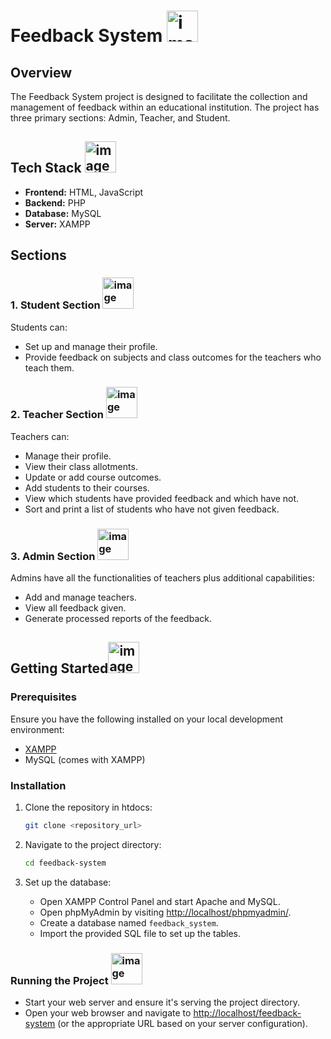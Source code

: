 # Feedback System   <img src="https://github.com/hereisSwapnil/FeedbackSystem/assets/112846526/a015a6e5-290d-4e11-a28c-3f9b0d59d818" alt="image" width="50"/>



## Overview

The Feedback System project is designed to facilitate the collection and management of feedback within an educational institution. The project has three primary sections: Admin, Teacher, and Student.

## Tech Stack  <img src="https://github.com/hereisSwapnil/FeedbackSystem/assets/112846526/e7da1ab5-4360-46a0-bf45-74aaa349de1a" alt="image" width="50"/>


- **Frontend:** HTML, JavaScript
- **Backend:** PHP
- **Database:** MySQL
- **Server:** XAMPP

## Sections

### 1. Student Section  <img src="https://github.com/hereisSwapnil/FeedbackSystem/assets/112846526/ba465c73-bd69-4294-b784-bfb507cd9586" alt="image" width="50"/>


Students can:
- Set up and manage their profile.
- Provide feedback on subjects and class outcomes for the teachers who teach them.

### 2. Teacher Section  <img src="https://github.com/hereisSwapnil/FeedbackSystem/assets/112846526/38e82f67-201a-4d03-b4e0-a37cd84b6295" alt="image" width="50"/>


Teachers can:
- Manage their profile.
- View their class allotments.
- Update or add course outcomes.
- Add students to their courses.
- View which students have provided feedback and which have not.
- Sort and print a list of students who have not given feedback.

### 3. Admin Section  <img src="https://github.com/hereisSwapnil/FeedbackSystem/assets/112846526/c693ae2e-9869-4ac8-95dd-fd5e2105ae00" alt="image" width="50"/>


Admins have all the functionalities of teachers plus additional capabilities:
- Add and manage teachers.
- View all feedback given.
- Generate processed reports of the feedback.

## Getting Started<img src="https://github.com/hereisSwapnil/FeedbackSystem/assets/112846526/19c5d9ca-f0cf-41a2-aefd-9fb989c6137b" alt="image" width="50"/>


### Prerequisites

Ensure you have the following installed on your local development environment:
- [XAMPP](https://www.apachefriends.org/index.html)
- MySQL (comes with XAMPP)

### Installation

1. Clone the repository in htdocs:
   ```sh
   git clone <repository_url>
   ```


2. Navigate to the project directory:
   ```sh
   cd feedback-system
    ```

3. Set up the database:
   - Open XAMPP Control Panel and start Apache and MySQL.
   - Open phpMyAdmin by visiting [http://localhost/phpmyadmin/](http://localhost/phpmyadmin/).
   - Create a database named `feedback_system`.
   - Import the provided SQL file to set up the tables.

### Running the Project <img src="https://github.com/hereisSwapnil/FeedbackSystem/assets/112846526/3b00fcd4-59af-4b3a-bf88-4d1182322eb9" alt="image" width="50"/>


- Start your web server and ensure it's serving the project directory.
- Open your web browser and navigate to [http://localhost/feedback-system](http://localhost/feedback-system) (or the appropriate URL based on your server configuration).

    

